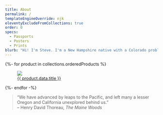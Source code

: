```yaml
---
title: About
permalink: /
templateEngineOverride: njk
eleventyExcludeFromCollections: true
order: 0
specs:
  - Passports
  - Posters
  - Prints
blurb: "Hi! I'm Steve. I'm a New Hampshire native with a Colorado problem. I work in print and on the web. I sift through maps and tables looking for compelling stories in data. My sister, Kate, and I bring to life products that encourage kids and adults to get outdoors."
---
```


<div class="page-section page-section--compact-top">
  <div class="container-fluid container-fluid--maxwidth">
    <div class="row justify-content-center">
      {%- for product in collections.orderedProducts %}
      <div class="col-md-6 col-xl-4 showcase">
        <a href="{{ product.url | url }}" class="showcase__link">
          <figure class="showcase__img">
            <img src="/images/products/{{ product.fileSlug }}/{{ product.fileSlug }}-hero.jpg" class="img-fluid">
            <figcaption class="pt-2 text-left">
              {{ product.data.title }}
            </figcaption>
          </figure>
        </a>
      </div>
      {%- endfor -%}
    </div>
  </div>
</div>

<div class="page-section page-section--compact-top">
  <div class="container">
    <blockquote class="blockquote">
      <div class="blockquote__quote">
        &ldquo;We have advanced by leaps to the Pacific, and left many a lesser Oregon and California unexplored behind us.&rdquo;
      </div>
      <footer class="blockquote__footer">
        &ndash; Henry David Thoreau, <cite>The Maine Woods</cite>
      </footer>
    </blockquote>
  </div>
</div>

